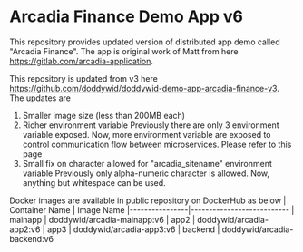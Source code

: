 # **Arcadia Finance Demo App v6**

This repository provides updated version of distributed app demo called "Arcadia Finance".
The app is original work of Matt from here https://gitlab.com/arcadia-application.

This repository is updated from v3 here https://github.com/doddywid/doddywid-demo-app-arcadia-finance-v3. The updates are
1. Smaller image size (less than 200MB each)
2. Richer environment variable
   Previously there are only 3 environment variable exposed. Now, more environment variable are exposed to control communication flow between microservices.
   Please refer to this page
3. Small fix on character allowed for "arcadia_sitename" environment variable
   Previously only alpha-numeric character is allowed. Now, anything but whitespace can be used.



Docker images are available in public repository on DockerHub as below
| Container Name | Image Name 
|----------------|---------------------------
| mainapp        | doddywid/arcadia-mainapp:v6
| app2           | doddywid/arcadia-app2:v6
| app3           | doddywid/arcadia-app3:v6
| backend        | doddywid/arcadia-backend:v6
